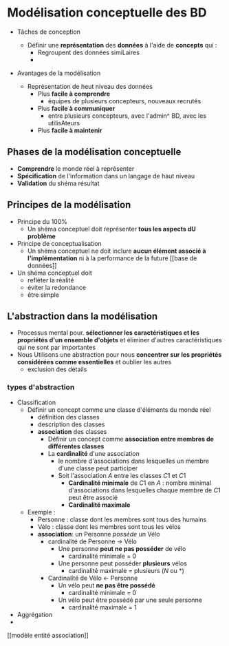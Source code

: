 # Modélisation conceptuelle des BD

- Tâches de conception
    - Définir une **représentation** des **données** à l'aide de **concepts** qui :
        - Regroupent des données simiLaires
        - 

- Avantages de la modélisation
    - Représentation de heut niveau des données
        - Plus **facile à comprendre**
            - équipes de plusieurs concepteurs, nouveaux recrutés
        - Plus **facile à communiquer**
            - entre plusieurs concepteurs, avec l'admin^ BD, avec les utilisAteurs
        - Plus **facile à maintenir**

## Phases de la modélisation conceptuelle

- **Comprendre**  le monde réel à représenter
- **Spécification** de l'information dans un langage de haut niveau
- **Validation** du shéma résultat


## Principes de la modélisation

- Principe du 100%
    - Un shéma conceptuel doit représenter **tous les aspects dU problème**
- Principe de conceptualisation
    - Un shéma conceptuel ne doit inclure **aucun élément associé à l'implémentation** ni à la performance de la future [[base de données]]
- Un shéma conceptuel doit
    - refléter la réalité
    - éviter la redondance
    - être simple

## L'abstraction dans la modélisation

- Processus mental pour. **sélectionner les caractéristiques et les propriétés d'un ensemble d'objets** et éliminer d'autres caractéristiques qui ne sont par importantes
- Nous Utilisons une abstraction pour nous **concentrer sur les propriétés considérées comme essentielles** et oublier les autres
    - exclusion des détails

### types d'abstraction
- Classification
    - Définir un concept comme une classe d'éléments du monde réel
        - définition des classes
        - description des classes
        - **association** des classes
            - Définir un concept comme **association entre membres de différentes classes**
            - La **cardinalité** d'une association
                - le nombre d'associations dans lesquelles un membre d'une classe peut participer
                - Soit l'association $A$ entre les classes $C1$ et $C1$
                    - **Cardinalité minimale** de $C1$ en $A$ : nombre minimal d'associations dans lesquelles chaque membre de $C1$ peut être associé
                    - **Cardinalité maximale**
    - Exemple :
        - Personne : classe dont les membres sont tous des humains
        - Vélo : classe dont les membres sont tous les vélos
        - **association**: un Personne _possède_ un Vélo
            - cardinalité de Personne $\rightarrow$ Vélo
                - Une personne **peut ne pas posséder** de vélo
                    - cardinalité minimale = 0
                - Une personne peut posséder **plusieurs** vélos
                    - cardinalité maximale = plusieurs ($N$ ou $*$)
            - Cardinalité de Vélo $\leftarrow$ Personne
                - Un vélo peut **ne pas être possédé**
                    - cardinalité minimale = 0
                - Un vélo peut être possédé par une seule personne
                    - cardinalité maximale = 1
- Aggrégation
- 


[[modèle entité association]]


